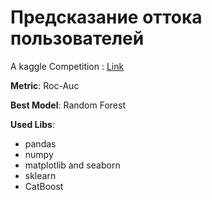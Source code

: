 # Предсказание оттока пользователей
A kaggle Competition :
[Link](https://www.kaggle.com/competitions/advanced-dls-spring-2021)

**Metric**: Roc-Auc

**Best Model**: Random Forest

**Used Libs**:
- pandas
- numpy
- matplotlib and seaborn
- sklearn
- CatBoost